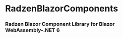 # RadzenBlazorComponents
  <h3>Radzen Blazor Component Library for Blazor WebAssembly-.NET 6</h3>
  <img src="https://miro.medium.com/max/4800/1*zb63j3SAQ0D72j7mfecP9w.webp" alt="">
